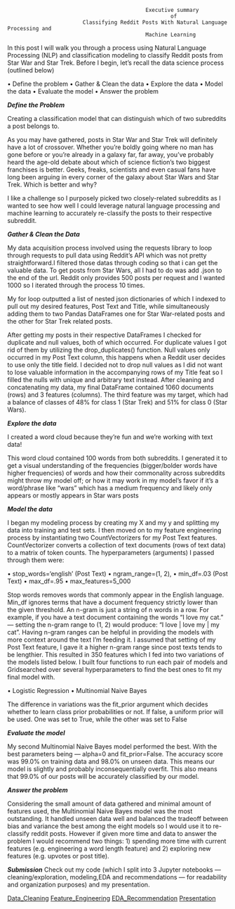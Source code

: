                     
                                                Executive summary
                                                        of
                            Classifying Reddit Posts With Natural Language Processing and        
                                                Machine Learning


In this post I will walk you through a process using Natural Language Processing (NLP) and classification modeling to classify Reddit posts from Star War and Star Trek. Before I begin, let’s recall the data science process (outlined below)

•	Define the problem
•	Gather & Clean the data
•	Explore the data
•	Model the data
•	Evaluate the model
•	Answer the problem

***Define the Problem***

Creating a classification model that can distinguish which of two subreddits a post belongs to.

As you may have gathered, posts in Star War and Star Trek will definitely have a lot of crossover. Whether you’re boldly going where no man has gone before or you’re already in a galaxy far, far away, you’ve probably heard the age-old debate about which of science fiction’s two biggest franchises is better. Geeks, freaks, scientists and even casual fans have long been arguing in every corner of the galaxy about Star Wars and Star Trek. Which is better and why?

I like a challenge so I purposely picked two closely-related subreddits as I wanted to see how well I could leverage natural language processing and machine learning to accurately re-classify the posts to their respective subreddit.

***Gather & Clean the Data***

My data acquisition process involved using the requests library to loop through requests to pull data using Reddit’s API which was not pretty straightforward.I filtered those datas through coding so that i can get the valuable data. To get posts from Star Wars, all I had to do was add .json to the end of the url. Reddit only provides 500 posts per request and I wanted 1000 so I iterated through the process 10 times. 

My for loop outputted a list of nested json dictionaries of which I indexed to pull out my desired features, Post Text and Title, while simultaneously adding them to two Pandas DataFrames one for Star War-related posts and the other for Star Trek related posts.

After getting my posts in their respective DataFrames I checked for duplicate and null values, both of which occurred. For duplicate values I got rid of them by utilizing the drop_duplicates() function. Null values only occurred in my Post Text column, this happens when a Reddit user decides to use only the title field. I decided not to drop null values as I did not want to lose valuable information in the accompanying rows of my Title feat so I filled the nulls with unique and arbitrary text instead.
After cleaning and concatenating my data, my final DataFrame contained 1060 documents (rows) and 3 features (columns). The third feature was my target, which had a balance of classes of 48% for class 1 (Star Trek) and 51% for class 0 (Star Wars).

***Explore the data***

I created a word cloud because they’re fun and we’re working with text data!

This word cloud contained 100 words from both subreddits. I generated it to get a visual understanding of the frequencies (bigger/bolder words have higher frequencies) of words and how their commonality across subreddits might throw my model off; or how it may work in my model’s favor if it’s a word/phrase like “wars” which has a medium frequency and likely only appears or mostly appears in Star wars posts

***Model the data***

I began my modeling process by creating my X and my y and splitting my data into training and test sets. I then moved on to my feature engineering process by instantiating two CountVectorizers for my Post Text features. CountVectorizer converts a collection of text documents (rows of text data) to a matrix of token counts. The hyperparameters (arguments) I passed through them were:

•	stop_words=‘english’ (Post Text)
•	ngram_range=(1, 2), 
•	min_df=.03 (Post Text)
•	max_df=.95
•	max_features=5_000

Stop words removes words that commonly appear in the English language. Min_df ignores terms that have a document frequency strictly lower than the given threshold.
An n-gram is just a string of n words in a row. For example, if you have a text document containing the words “I love my cat.” — setting the n-gram range to (1, 2) would produce: “I love | love my | my cat”. Having n-gram ranges can be helpful in providing the models with more context around the text I’m feeding it.
I assumed that setting of my Post Text feature, I gave it a higher n-gram range since post texts tends to be lengthier.
This resulted in 350 features which I fed into two variations of the models listed below. I built four functions to run each pair of models and Gridsearched over several hyperparameters to find the best ones to fit my final model with.

•	Logistic Regression
•	Multinomial Naive Bayes

The difference in variations was the fit_prior argument which decides whether to learn class prior probabilities or not. If false, a uniform prior will be used. One was set to True, while the other was set to False

***Evaluate the model***

My second Multinomial Naive Bayes model performed the best. With the best parameters being — alpha=0 and fit_prior=False. The accuracy score was 99.0% on training data and 98.0% on unseen data. This means our model is slightly and probably inconsequentially overfit. This also means that 99.0% of our posts will be accurately classified by our model.

***Answer the problem***

Considering the small amount of data gathered and minimal amount of features used, the Multinomial Naive Bayes model was the most outstanding. It handled unseen data well and balanced the tradeoff between bias and variance the best among the eight models so I would use it to re-classify reddit posts.
However if given more time and data to answer the problem I would recommend two things: 1) spending more time with current features (e.g. engineering a word length feature) and 2) exploring new features (e.g. upvotes or post title).

***Submission***
Check out my code (which I split into 3 Jupyter notebooks — cleaning/exploration, modeling,EDA and recommendations — for readability and organization purposes) and my presentation. 

[Data_Cleaning](http://localhost:8888/notebooks/Part_1_Data_Cleaning.ipynb)
[Feature_Engineering](http://localhost:8888/notebooks/Part_2_EDA_Feature_Engineering.ipynb)
[EDA_Recommendation](http://localhost:8888/notebooks/API_project_3_EDA_Recommendation.ipynb)
[Presentation](http://localhost:8888/edit/API_presentation.pptx)

